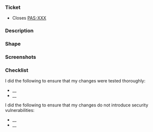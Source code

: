 <!--
Thank you for contributing! Please follow the steps below to help us process your PR quickly.
- 📝 Use a meaningful title for the pull request, e.g: "PAS-XXX | short pr description"
- 💭 Write a clear description and share screenshots (if applicable) to help describe your change.
- 🔍 Not all sections below will apply to you and are mostly for our internal team. It's okay to delete them if they are not applicable. 
-->

### Ticket
<!-- For Jira Tasks: (remove if external contributor)  -->
- Closes [PAS-XXX](https://bitwarden.atlassian.net/browse/PAS-XXX)

<!-- For GitHub Issues: -->
<!-- - Closes #XXX -->


### Description
<!--
    Introduction that should allow the reviewer to quickly be able to understand the reason for opening this PR.
-->

### Shape
<!--
    Give a high-level overview of the technical design involved in the implemented changes.
    If the changes don't have any architectural impact, you can remove this section.
-->

### Screenshots
<!--
    Include any relevant UI screenshots showcasing the before & after of your changes.
    If the changes don't have any UI impact, you can remove this section.
-->

### Checklist
I did the following to ensure that my changes were tested thoroughly:
* __
* __

I did the following to ensure that my changes do not introduce security vulnerabilities:
* __
* __
